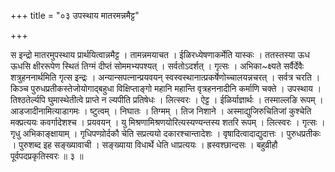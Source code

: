 +++
title = "०३ उपस्थाय मातरमन्नमैट्ट"

+++

स इन्द्रो मातरमुपस्थाय प्रार्थयित्वान्नमैट्ट । तामन्नमयाचत । ईळिरध्येषणाकर्मेति यास्कः । ततस्तस्या ऊध ऊधसि क्षीररूपेण स्थितं तिग्मं दीप्तं सोममभ्यपश्यत् । सर्वतोऽदर्शत् । गृत्सः । अभिका~क्ष्यते सर्वैर्देवैः शत्रुहननार्थमिति गृत्स इन्द्रः । अन्यान्सपत्नान्प्रयवयन् स्वस्वस्थानात्प्रकर्षेणोच्चालयन्नचरत् । सर्वत्र चरति । किञ्च पुरुधप्रतीकस्तेजोयोगाद्बहुधा विक्षिप्ताङ्गो महानि महान्ति वृत्रहननादीनि कर्माणि चक्ते । उपस्थाय । तिश्ठतेर्ल्यपि घुमास्थेतीत्वे प्राप्ते न ल्यपीति प्रतिषेधः । लित्स्वरः । ऐट्ट । ईळिर्याज्ञार्थः । तस्माल्लङि रूपम् । आडजादीनामित्याडागमः । ष्टुत्वम् । निघातः । तिग्मम् । तिज निशाने । अस्माद्युजिरुचितिजां कुश्चेति मक्प्रत्ययः कवर्गादेशश्च । प्रयवयन् । यु मिश्रणामिश्रणयोरित्यस्यण्यन्तस्य शतरि रूपम् । लित्स्वरः । गृत्सः । गृधु अभिकाङ्क्षायाम् । गृधिपण्य़ोर्दकौ चेति सप्रत्ययो दकारश्चान्तादेशः । वृषादित्वादाद्युदात्तः । पुरुधप्रतीकः । पुरुशब्द इह सङ्ख्यावाची । सङ्ख्याया विधार्थे धेति धाप्रत्ययः । ह्रस्वश्छान्दसः । बहुव्रीहौ पूर्वपदप्रकृतिस्वरः ॥ ३ ॥